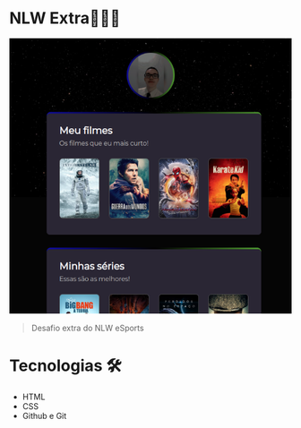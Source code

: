 # NLW Extra👨‍💻💜

![preview](./.github/preview.png)

> Desafio extra do NLW eSports

# Tecnologias 🛠️
- HTML
- CSS
- Github e Git